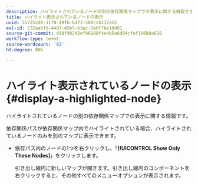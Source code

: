 ```yaml
---
description: ハイライトされているノードの別の依存関係マップでの表示に関する情報です。
title: ハイライト表示されているノードの表示
uuid: 557252d0-1178-49fb-b473-588ccb117a15
exl-id: 732aa5fd-4497-45b5-b3ac-5ebf7be1dd81
source-git-commit: d9df90242ef96188f4e4b5e6d04cfef196b0a628
workflow-type: tm+mt
source-wordcount: '82'
ht-degree: 86%

---
```


# ハイライト表示されているノードの表示{#display-a-highlighted-node}

ハイライトされているノードの別の依存関係マップでの表示に関する情報です。

依存関係パスが依存関係マップ内でハイライトされている場合、ハイライトされているノードのみを別のマップに表示できます。

* 依存パス内のノードの1つを右クリックし、「**[!UICONTROL Show Only These Nodes]**」をクリックします。

   引き出し線内に新しいマップが開きます。引き出し線内のコンポーネントを右クリックすると、その他すべてのメニューオプションが表示されます。
